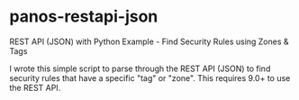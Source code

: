 # panos-restapi-json
REST API (JSON) with Python Example - Find Security Rules using Zones &amp; Tags

I wrote this simple script to parse through the REST API (JSON) to find security rules that have a specific "tag" or "zone".
This requires 9.0+ to use the REST API.
